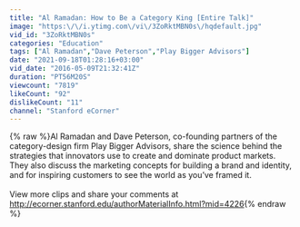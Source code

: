 ```yaml
---
title: "Al Ramadan: How to Be a Category King [Entire Talk]"
image: "https:\/\/i.ytimg.com\/vi\/3ZoRktMBN0s\/hqdefault.jpg"
vid_id: "3ZoRktMBN0s"
categories: "Education"
tags: ["Al Ramadan","Dave Peterson","Play Bigger Advisors"]
date: "2021-09-18T01:28:16+03:00"
vid_date: "2016-05-09T21:32:41Z"
duration: "PT56M20S"
viewcount: "7819"
likeCount: "92"
dislikeCount: "11"
channel: "Stanford eCorner"
---
```

{% raw %}Al Ramadan and Dave Peterson, co-founding partners of the category-design firm Play Bigger Advisors, share the science behind the strategies that innovators use to create and dominate product markets. They also discuss the marketing concepts for building a brand and identity, and for inspiring customers to see the world as you’ve framed it.<br /><br />View more clips and share your comments at <a rel="nofollow" target="blank" href="http://ecorner.stanford.edu/authorMaterialInfo.html?mid=4226">http://ecorner.stanford.edu/authorMaterialInfo.html?mid=4226</a>{% endraw %}
